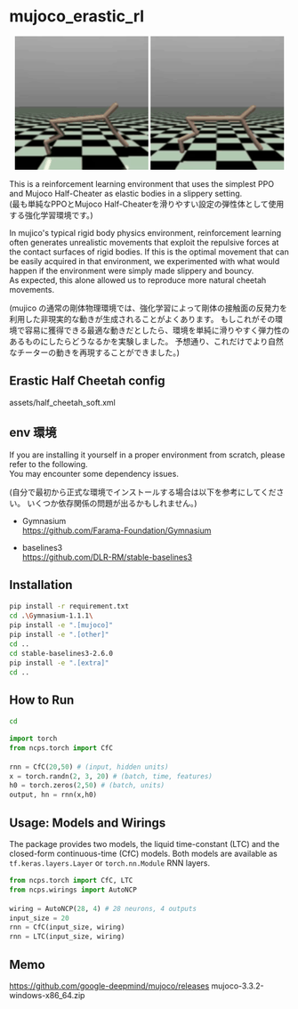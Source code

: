 
# mujoco_erastic_rl

<p align="center">
  <img src="./assets/video/hard_cheetah_13m.gif" width="240" alt="demo gif">
  <img src="./assets/video/erastic_dump_14m.gif" width="240" alt="demo gif">
</p>

This is a reinforcement learning environment that uses the simplest PPO and Mujoco Half-Cheater as elastic bodies in a slippery setting.  
(最も単純なPPOとMujoco Half-Cheaterを滑りやすい設定の弾性体として使用する強化学習環境です。)   

In mujico's typical rigid body physics environment, reinforcement learning often generates unrealistic movements that exploit the repulsive forces at the contact surfaces of rigid bodies.
If this is the optimal movement that can be easily acquired in that environment, we experimented with what would happen if the environment were simply made slippery and bouncy.   
As expected, this alone allowed us to reproduce more natural cheetah movements.   

(mujico の通常の剛体物理環境では、強化学習によって剛体の接触面の反発力を利用した非現実的な動きが生成されることがよくあります。
もしこれがその環境で容易に獲得できる最適な動きだとしたら、環境を単純に滑りやすく弾力性のあるものにしたらどうなるかを実験しました。
予想通り、これだけでより自然なチーターの動きを再現することができました。)   

## Erastic Half Cheetah config
assets/half_cheetah_soft.xml

## env 環境

If you are installing it yourself in a proper environment from scratch, please refer to the following.  
You may encounter some dependency issues.  

(自分で最初から正式な環境でインストールする場合は以下を参考にしてください。
いくつか依存関係の問題が出るかもしれません。)  

 - Gymnasium  
 https://github.com/Farama-Foundation/Gymnasium

 - baselines3  
https://github.com/DLR-RM/stable-baselines3

## Installation

```bash
pip install -r requirement.txt
cd .\Gymnasium-1.1.1\
pip install -e ".[mujoco]"
pip install -e ".[other]"
cd ..
cd stable-baselines3-2.6.0
pip install -e ".[extra]"
cd ..
```

## How to Run
```bash
cd
```

```python
import torch
from ncps.torch import CfC

rnn = CfC(20,50) # (input, hidden units)
x = torch.randn(2, 3, 20) # (batch, time, features)
h0 = torch.zeros(2,50) # (batch, units)
output, hn = rnn(x,h0)
```

## Usage: Models and Wirings

The package provides two models, the liquid time-constant (LTC) and the closed-form continuous-time (CfC) models.
Both models are available as ```tf.keras.layers.Layer``` or ```torch.nn.Module``` RNN layers.


```python
from ncps.torch import CfC, LTC
from ncps.wirings import AutoNCP

wiring = AutoNCP(28, 4) # 28 neurons, 4 outputs
input_size = 20
rnn = CfC(input_size, wiring)
rnn = LTC(input_size, wiring)
```

## Memo 
   https://github.com/google-deepmind/mujoco/releases
   mujoco-3.3.2-windows-x86_64.zip

